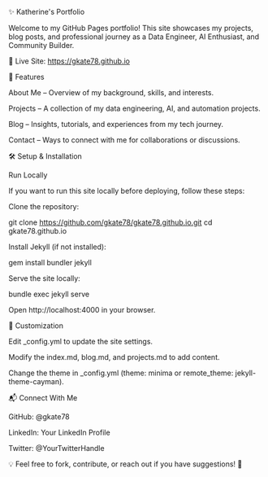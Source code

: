 ✨ Katherine's Portfolio

Welcome to my GitHub Pages portfolio! This site showcases my projects, blog posts, and professional journey as a Data Engineer, AI Enthusiast, and Community Builder.

📌 Live Site: https://gkate78.github.io

🚀 Features

About Me – Overview of my background, skills, and interests.

Projects – A collection of my data engineering, AI, and automation projects.

Blog – Insights, tutorials, and experiences from my tech journey.

Contact – Ways to connect with me for collaborations or discussions.

🛠️ Setup & Installation

Run Locally

If you want to run this site locally before deploying, follow these steps:

Clone the repository:

git clone https://github.com/gkate78/gkate78.github.io.git
cd gkate78.github.io

Install Jekyll (if not installed):

gem install bundler jekyll

Serve the site locally:

bundle exec jekyll serve

Open http://localhost:4000 in your browser.

🎨 Customization

Edit _config.yml to update the site settings.

Modify the index.md, blog.md, and projects.md to add content.

Change the theme in _config.yml (theme: minima or remote_theme: jekyll-theme-cayman).

📬 Connect With Me

GitHub: @gkate78

LinkedIn: Your LinkedIn Profile

Twitter: @YourTwitterHandle

💡 Feel free to fork, contribute, or reach out if you have suggestions! 🚀